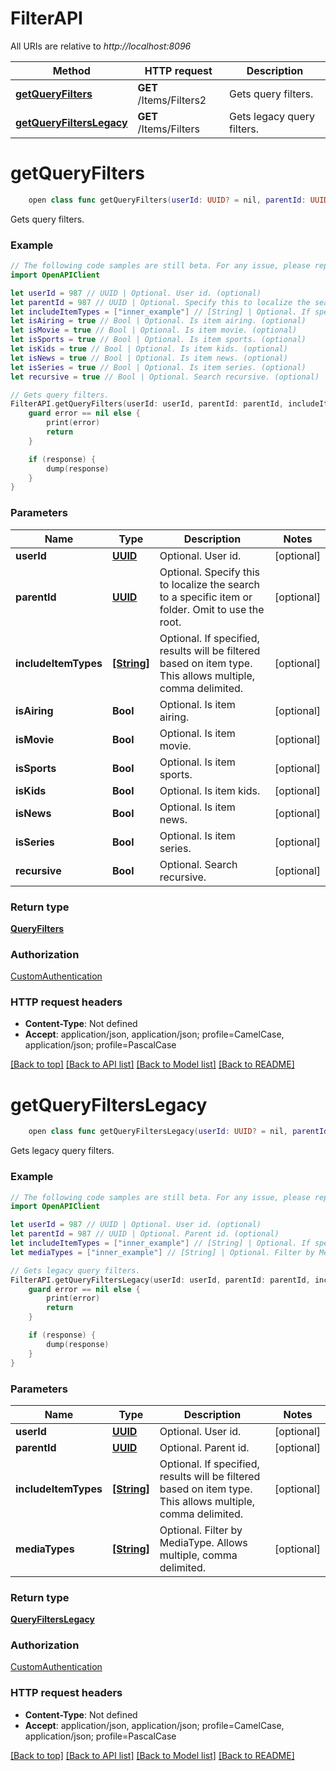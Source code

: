 # FilterAPI

All URIs are relative to *http://localhost:8096*

Method | HTTP request | Description
------------- | ------------- | -------------
[**getQueryFilters**](FilterAPI.md#getqueryfilters) | **GET** /Items/Filters2 | Gets query filters.
[**getQueryFiltersLegacy**](FilterAPI.md#getqueryfilterslegacy) | **GET** /Items/Filters | Gets legacy query filters.


# **getQueryFilters**
```swift
    open class func getQueryFilters(userId: UUID? = nil, parentId: UUID? = nil, includeItemTypes: [String]? = nil, isAiring: Bool? = nil, isMovie: Bool? = nil, isSports: Bool? = nil, isKids: Bool? = nil, isNews: Bool? = nil, isSeries: Bool? = nil, recursive: Bool? = nil, completion: @escaping (_ data: QueryFilters?, _ error: Error?) -> Void)
```

Gets query filters.

### Example 
```swift
// The following code samples are still beta. For any issue, please report via http://github.com/OpenAPITools/openapi-generator/issues/new
import OpenAPIClient

let userId = 987 // UUID | Optional. User id. (optional)
let parentId = 987 // UUID | Optional. Specify this to localize the search to a specific item or folder. Omit to use the root. (optional)
let includeItemTypes = ["inner_example"] // [String] | Optional. If specified, results will be filtered based on item type. This allows multiple, comma delimited. (optional)
let isAiring = true // Bool | Optional. Is item airing. (optional)
let isMovie = true // Bool | Optional. Is item movie. (optional)
let isSports = true // Bool | Optional. Is item sports. (optional)
let isKids = true // Bool | Optional. Is item kids. (optional)
let isNews = true // Bool | Optional. Is item news. (optional)
let isSeries = true // Bool | Optional. Is item series. (optional)
let recursive = true // Bool | Optional. Search recursive. (optional)

// Gets query filters.
FilterAPI.getQueryFilters(userId: userId, parentId: parentId, includeItemTypes: includeItemTypes, isAiring: isAiring, isMovie: isMovie, isSports: isSports, isKids: isKids, isNews: isNews, isSeries: isSeries, recursive: recursive) { (response, error) in
    guard error == nil else {
        print(error)
        return
    }

    if (response) {
        dump(response)
    }
}
```

### Parameters

Name | Type | Description  | Notes
------------- | ------------- | ------------- | -------------
 **userId** | [**UUID**](.md) | Optional. User id. | [optional] 
 **parentId** | [**UUID**](.md) | Optional. Specify this to localize the search to a specific item or folder. Omit to use the root. | [optional] 
 **includeItemTypes** | [**[String]**](String.md) | Optional. If specified, results will be filtered based on item type. This allows multiple, comma delimited. | [optional] 
 **isAiring** | **Bool** | Optional. Is item airing. | [optional] 
 **isMovie** | **Bool** | Optional. Is item movie. | [optional] 
 **isSports** | **Bool** | Optional. Is item sports. | [optional] 
 **isKids** | **Bool** | Optional. Is item kids. | [optional] 
 **isNews** | **Bool** | Optional. Is item news. | [optional] 
 **isSeries** | **Bool** | Optional. Is item series. | [optional] 
 **recursive** | **Bool** | Optional. Search recursive. | [optional] 

### Return type

[**QueryFilters**](QueryFilters.md)

### Authorization

[CustomAuthentication](../README.md#CustomAuthentication)

### HTTP request headers

 - **Content-Type**: Not defined
 - **Accept**: application/json, application/json; profile=CamelCase, application/json; profile=PascalCase

[[Back to top]](#) [[Back to API list]](../README.md#documentation-for-api-endpoints) [[Back to Model list]](../README.md#documentation-for-models) [[Back to README]](../README.md)

# **getQueryFiltersLegacy**
```swift
    open class func getQueryFiltersLegacy(userId: UUID? = nil, parentId: UUID? = nil, includeItemTypes: [String]? = nil, mediaTypes: [String]? = nil, completion: @escaping (_ data: QueryFiltersLegacy?, _ error: Error?) -> Void)
```

Gets legacy query filters.

### Example 
```swift
// The following code samples are still beta. For any issue, please report via http://github.com/OpenAPITools/openapi-generator/issues/new
import OpenAPIClient

let userId = 987 // UUID | Optional. User id. (optional)
let parentId = 987 // UUID | Optional. Parent id. (optional)
let includeItemTypes = ["inner_example"] // [String] | Optional. If specified, results will be filtered based on item type. This allows multiple, comma delimited. (optional)
let mediaTypes = ["inner_example"] // [String] | Optional. Filter by MediaType. Allows multiple, comma delimited. (optional)

// Gets legacy query filters.
FilterAPI.getQueryFiltersLegacy(userId: userId, parentId: parentId, includeItemTypes: includeItemTypes, mediaTypes: mediaTypes) { (response, error) in
    guard error == nil else {
        print(error)
        return
    }

    if (response) {
        dump(response)
    }
}
```

### Parameters

Name | Type | Description  | Notes
------------- | ------------- | ------------- | -------------
 **userId** | [**UUID**](.md) | Optional. User id. | [optional] 
 **parentId** | [**UUID**](.md) | Optional. Parent id. | [optional] 
 **includeItemTypes** | [**[String]**](String.md) | Optional. If specified, results will be filtered based on item type. This allows multiple, comma delimited. | [optional] 
 **mediaTypes** | [**[String]**](String.md) | Optional. Filter by MediaType. Allows multiple, comma delimited. | [optional] 

### Return type

[**QueryFiltersLegacy**](QueryFiltersLegacy.md)

### Authorization

[CustomAuthentication](../README.md#CustomAuthentication)

### HTTP request headers

 - **Content-Type**: Not defined
 - **Accept**: application/json, application/json; profile=CamelCase, application/json; profile=PascalCase

[[Back to top]](#) [[Back to API list]](../README.md#documentation-for-api-endpoints) [[Back to Model list]](../README.md#documentation-for-models) [[Back to README]](../README.md)


